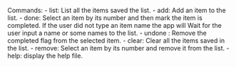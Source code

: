 Commands:
    - list: List all the items saved the list.
    - add: Add an item to the list.
    - done: Select an item by its number and then mark the item is completed.
            If the user did not type an item name the app will 
            Wait for the user input a name or some names to the list.
    - undone : Remove the completed flag from the selected item.
    - clear: Clear all the items saved in the list.
    - remove: Select an item by its number and remove it from the list.
    - help: display the help file.
